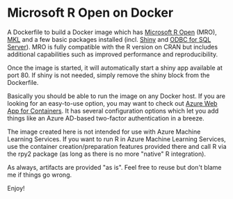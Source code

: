 # Microsoft R Open on Docker
A Dockerfile to build a Docker image which has [Microsoft R Open](https://mran.microsoft.com/open) (MRO), [MKL](https://software.intel.com/en-us/mkl) and a few basic packages installed (incl. [Shiny](https://shiny.rstudio.com) and [ODBC for SQL Server](https://docs.microsoft.com/en-us/sql/connect/odbc/linux-mac/installing-the-microsoft-odbc-driver-for-sql-server?view=sql-server-2017)). MRO is fully compatible with the R version on CRAN but includes additional capabilities such as improved performance and reproducibility.

Once the image is started, it will automatically start a shiny app available at port 80. If shiny is not needed, simply remove the shiny block from the Dockerfile.

Basically you should be able to run the image on any Docker host. If you are looking for an easy-to-use option, you may want to check out [Azure Web App for Containers](https://azure.microsoft.com/en-us/services/app-service/containers). It has several configuration options which let you add things like an Azure AD-based two-factor authentication in a breeze.

The image created here is not intended for use with Azure Machine Learning Services. If you want to run R in Azure Machine Learning Services, use the container creation/preparation features provided there and call R via the rpy2 package (as long as there is no more "native" R integration).

As always, artifacts are provided "as is". Feel free to reuse but don't blame me if things go wrong.

Enjoy!